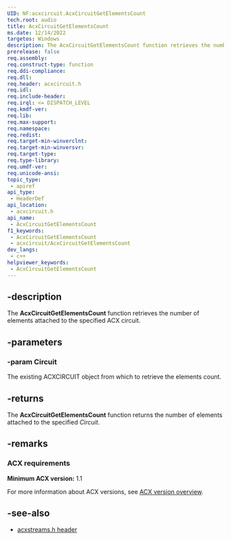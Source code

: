 ```yaml
---
UID: NF:acxcircuit.AcxCircuitGetElementsCount
tech.root: audio
title: AcxCircuitGetElementsCount
ms.date: 12/14/2022
targetos: Windows
description: The AcxCircuitGetElementsCount function retrieves the number of elements attached to the specified ACX circuit.
prerelease: false
req.assembly: 
req.construct-type: function
req.ddi-compliance: 
req.dll: 
req.header: acxcircuit.h
req.idl: 
req.include-header: 
req.irql: <= DISPATCH_LEVEL
req.kmdf-ver: 
req.lib: 
req.max-support: 
req.namespace: 
req.redist: 
req.target-min-winverclnt: 
req.target-min-winversvr: 
req.target-type: 
req.type-library: 
req.umdf-ver: 
req.unicode-ansi: 
topic_type:
 - apiref
api_type:
 - HeaderDef
api_location:
 - acxcircuit.h
api_name:
 - AcxCircuitGetElementsCount
f1_keywords:
 - AcxCircuitGetElementsCount
 - acxcircuit/AcxCircuitGetElementsCount
dev_langs:
 - c++
helpviewer_keywords:
 - AcxCircuitGetElementsCount
---
```


## -description

The **AcxCircuitGetElementsCount** function retrieves the number of elements attached to the specified ACX circuit.

## -parameters

### -param Circuit

The existing ACXCIRCUIT object from which to retrieve the elements count.

## -returns

The **AcxCircuitGetElementsCount** function returns the number of elements attached to the specified *Circuit*.

## -remarks

### ACX requirements

**Minimum ACX version:** 1.1

For more information about ACX versions, see [ACX version overview](/windows-hardware/drivers/audio/acx-version-overview).

## -see-also

- [acxstreams.h header](index.md)
